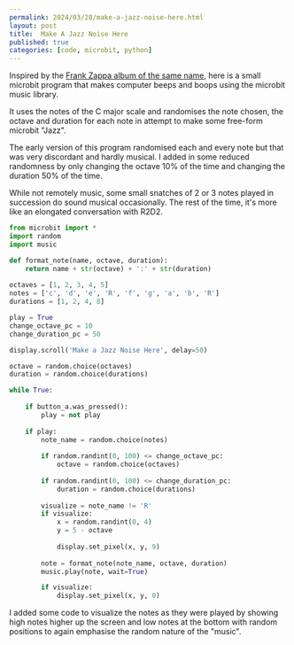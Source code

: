 ```yaml
---
permalink: 2024/03/28/make-a-jazz-noise-here.html
layout: post
title:  Make A Jazz Noise Here
published: true
categories: [code, microbit, python]
---
```


Inspired by the [Frank Zappa album of the same name](https://en.wikipedia.org/wiki/Make_a_Jazz_Noise_Here), here is a 
small microbit program that makes computer beeps and boops using the microbit music library.

It uses the notes of the C major scale and randomises the note chosen, the octave and duration for each note in attempt 
to make some free-form microbit "Jazz".

The early version of this program randomised each and every note but that was very discordant and hardly musical. I added 
in some reduced randomness by only changing the octave 10% of the time and changing the duration 50% of the time. 

While not remotely music, some small snatches of 2 or 3 notes played in succession do sound musical occasionally. The rest of 
the time, it's more like an elongated conversation with R2D2.

```python
from microbit import *
import random
import music

def format_note(name, octave, duration):
    return name + str(octave) + ':' + str(duration)
    
octaves = [1, 2, 3, 4, 5]
notes = ['c', 'd', 'e', 'R', 'f', 'g', 'a', 'b', 'R']
durations = [1, 2, 4, 8]

play = True
change_octave_pc = 10
change_duration_pc = 50

display.scroll('Make a Jazz Noise Here', delay=50)

octave = random.choice(octaves)
duration = random.choice(durations)

while True:
    
    if button_a.was_pressed():
        play = not play
    
    if play:
        note_name = random.choice(notes)
        
        if random.randint(0, 100) <= change_octave_pc:
            octave = random.choice(octaves)
            
        if random.randint(0, 100) <= change_duration_pc:
            duration = random.choice(durations)
        
        visualize = note_name != 'R'
        if visualize:
            x = random.randint(0, 4)
            y = 5 - octave
        
            display.set_pixel(x, y, 9) 
            
        note = format_note(note_name, octave, duration)
        music.play(note, wait=True)

        if visualize:
            display.set_pixel(x, y, 0)

```

I added some code to visualize the notes as they were played by showing high notes higher up the screen and low notes at the bottom
with random positions to again emphasise the random nature of the "music".
